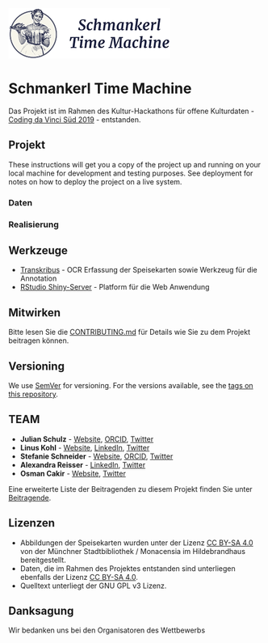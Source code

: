 ![Schmankerl Time Machine Logo](Dokumentation/Bilder/logo.png)

# Schmankerl Time Machine
Das Projekt ist im Rahmen des Kultur-Hackathons  für offene Kulturdaten - [Coding da Vinci Süd 2019](https://codingdavinci.de/events/sued/) - entstanden. 

## Projekt

These instructions will get you a copy of the project up and running on your local machine for development and testing purposes. See deployment for notes on how to deploy the project on a live system.

### Daten


### Realisierung



## Werkzeuge

* [Transkribus](https://transkribus.eu/Transkribus/) - OCR Erfassung der Speisekarten sowie Werkzeug für die Annotation
* [RStudio Shiny-Server](https://www.rstudio.com/products/shiny/shiny-server) - Platform für die Web Anwendung

## Mitwirken

Bitte lesen Sie die [CONTRIBUTING.md](XXX) für Details wie Sie zu dem Projekt beitragen können. 

## Versioning

We use [SemVer](http://semver.org/) for versioning. For the versions available, see the [tags on this repository](https://github.com/your/project/tags). 

## TEAM
* **Julian Schulz** - [Website](https://www.hgw.geschichte.uni-muenchen.de/personen/mitarbeiter/schulz), [ORCID](https://orcid.org/0000-0003-4374-2680), [Twitter](https://twitter.com/SchJulzian)
* **Linus Kohl** - [Website](https://munichresearch.com), [LinkedIn](https://www.linkedin.com/in/linuskohl), [Twitter](https://twitter.com/LinusKohl)
* **Stefanie Schneider** - [Website](https://www.kunstgeschichte.uni-muenchen.de/personen/wiss_ma/schneider/index.html), [ORCID](https://orcid.org/0000-0003-4915-6949), [Twitter](https://twitter.com/_stschneider)
* **Alexandra Reisser** - [LinkedIn](https://www.linkedin.com/in/alexandra-rei%C3%9Fer-379aa7180/), [Twitter](https://twitter.com/alexreisser)
* **Osman Cakir** - [Website](https://osmancakir.io/), [Twitter](https://twitter.com/osmancakirio)

Eine erweiterte Liste der Beitragenden zu diesem Projekt finden Sie unter [Beitragende](XX).

## Lizenzen
* Abbildungen der Speisekarten wurden unter der Lizenz [CC BY-SA 4.0](https://creativecommons.org/licenses/by-sa/4.0) von der Münchner Stadtbibliothek / Monacensia im Hildebrandhaus bereitgestellt.
* Daten, die im Rahmen des Projektes entstanden sind unterliegen ebenfalls der Lizenz [CC BY-SA 4.0](https://creativecommons.org/licenses/by-sa/4.0).
* Quelltext unterliegt der GNU GPL v3 Lizenz.

## Danksagung
Wir bedanken uns bei den Organisatoren des Wettbewerbs 

